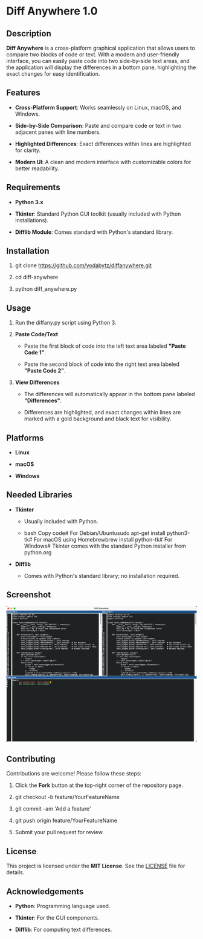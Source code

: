 Diff Anywhere 1.0
=============

Description
-----------

**Diff Anywhere** is a cross-platform graphical application that allows users to compare two blocks of code or text. With a modern and user-friendly interface, you can easily paste code into two side-by-side text areas, and the application will display the differences in a bottom pane, highlighting the exact changes for easy identification.

Features
--------

*   **Cross-Platform Support**: Works seamlessly on Linux, macOS, and Windows.
    
*   **Side-by-Side Comparison**: Paste and compare code or text in two adjacent panes with line numbers.
    
*   **Highlighted Differences**: Exact differences within lines are highlighted for clarity.
    
*   **Modern UI**: A clean and modern interface with customizable colors for better readability.
    

Requirements
------------

*   **Python 3.x**
    
*   **Tkinter**: Standard Python GUI toolkit (usually included with Python installations).
    
*   **Difflib Module**: Comes standard with Python's standard library.
    

Installation
------------

1.  git clone https://github.com/yodabytz/diffanywhere.git
    
2.  cd diff-anywhere
    
3.  python diff\_anywhere.py
    

Usage
-----

1.  Run the diffany.py script using Python 3.
    
2.  **Paste Code/Text**
    
    *   Paste the first block of code into the left text area labeled **"Paste Code 1"**.
        
    *   Paste the second block of code into the right text area labeled **"Paste Code 2"**.
        
3.  **View Differences**
    
    *   The differences will automatically appear in the bottom pane labeled **"Differences"**.
        
    *   Differences are highlighted, and exact changes within lines are marked with a gold background and black text for visibility.
        

Platforms
---------

*   **Linux**
    
*   **macOS**
    
*   **Windows**
    

Needed Libraries
----------------

*   **Tkinter**
    
    *   Usually included with Python.
        
    *   bash Copy code# For Debian/Ubuntusudo apt-get install python3-tk# For macOS using Homebrewbrew install python-tk# For Windows# Tkinter comes with the standard Python installer from python.org
        
*   **Difflib**
    
    *   Comes with Python's standard library; no installation required.
        

Screenshot
-----------

<img src="https://raw.githubusercontent.com/yodabytz/diffanywhere/refs/heads/main/diffanywhere.png?raw=true" width="600">

Contributing
------------

Contributions are welcome! Please follow these steps:

1.  Click the **Fork** button at the top-right corner of the repository page.
    
2.  git checkout -b feature/YourFeatureName
    
3.  git commit -am 'Add a feature'
    
4.  git push origin feature/YourFeatureName
    
5.  Submit your pull request for review.
    

License
-------

This project is licensed under the **MIT License**. See the [LICENSE](LICENSE) file for details.

Acknowledgements
----------------

*   **Python**: Programming language used.
    
*   **Tkinter**: For the GUI components.
    
*   **Difflib**: For computing text differences.
